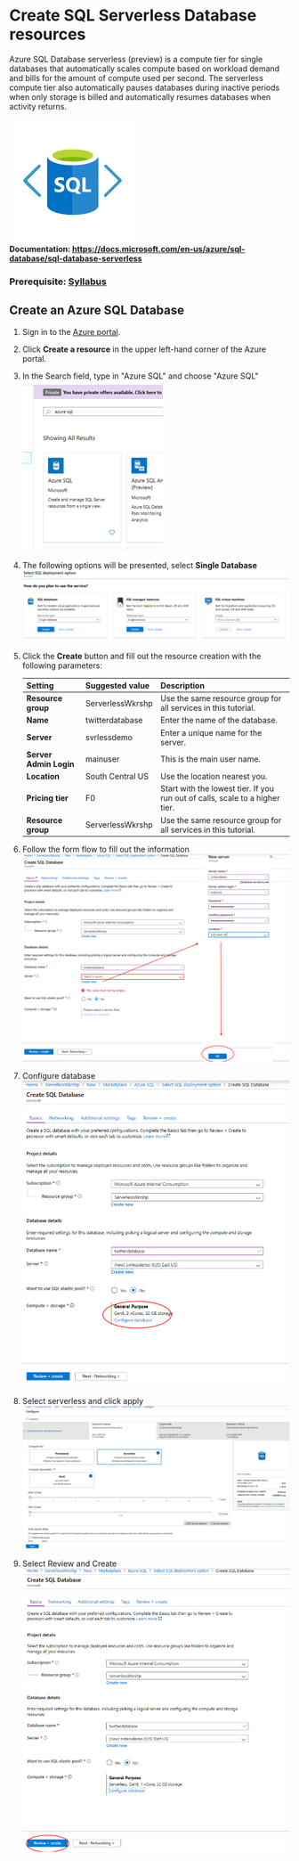 # Create SQL Serverless Database resources

Azure SQL Database serverless (preview) is a compute tier for single databases that automatically scales compute based on workload demand and bills for the amount of compute used per second. The serverless compute tier also automatically pauses databases during inactive periods when only storage is billed and automatically resumes databases when activity returns.

![Banner](media/azure-sql-banner.png)
<br>**Documentation: https://docs.microsoft.com/en-us/azure/sql-database/sql-database-serverless**
### Prerequisite: [Syllabus](./readme.md)

## Create an Azure SQL Database

1. Sign in to the [Azure portal](https://portal.azure.com/).
1. Click **Create a resource** in the upper left-hand corner of the Azure portal.
1. In the Search field, type in "Azure SQL" and choose "Azure SQL"  
![Search for Azure SQL](media/24-search-azure-sql.png)
1. The following options will be presented, select **Single Database**
![Single Database](media/25-sql-server-options.png) 
1. Click the **Create** button and fill out the resource creation with the following parameters:

    | Setting      |  Suggested value   | Description                                        |
    | --- | --- | --- |
    | **Resource group** | ServerlessWkrshp | Use the same resource group for all services in this tutorial.|
    | **Name** | twitterdatabase | Enter the name of the database. |
    | **Server** | svrlessdemo | Enter a unique name for the server. |
    | **Server Admin Login** | mainuser | This is the main user name.|
    | **Location** | South Central US | Use the location nearest you. |
    | **Pricing tier** | F0 | Start with the lowest tier. If you run out of calls, scale to a higher tier.|
    | **Resource group** | ServerlessWkrshp | Use the same resource group for all services in this tutorial.|

1. Follow the form flow to fill out the information
![Configure Database Server](media/27-configure-database-server.png)
1. Configure database
![Configure Database](media/28-configure-database.png)
1. Select serverless and click apply
![Select Serverless Computing](media/29-select-serverless.png)
1. Select Review and Create
![Select Review and Create](media/30-sql-review-create.png)
